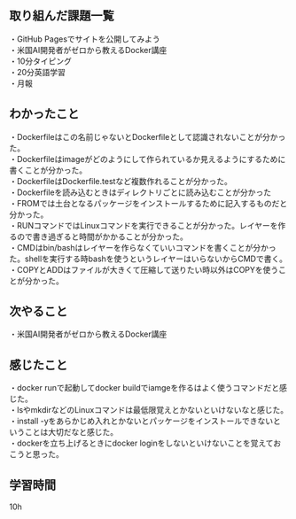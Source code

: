 ## 取り組んだ課題一覧
・GitHub Pagesでサイトを公開してみよう
<br>・米国AI開発者がゼロから教えるDocker講座
<br>・10分タイピング
<br>・20分英語学習
<br>・月報


## わかったこと
・Dockerfileはこの名前じゃないとDockerfileとして認識されないことが分かった。
<br>・Dockerfileはimageがどのようにして作られているか見えるようにするために書くことが分かった。
<br>・DockerfileはDockerfile.testなど複数作れることが分かった。
<br>・Dockerfileを読み込むときはディレクトリごとに読み込むことが分かった
<br>・FROMでは土台となるパッケージをインストールするために記入するものだと分かった。
<br>・RUNコマンドではLinuxコマンドを実行できることが分かった。レイヤーを作るので書き過ぎると時間がかかることが分かった。
<br>・CMDはbin/bashはレイヤーを作らなくていいコマンドを書くことが分かった。shellを実行する時bashを使うというレイヤーはいらないからCMDで書く。
<br>・COPYとADDはファイルが大きくて圧縮して送りたい時以外はCOPYを使うことが分かった。

## 次やること
・米国AI開発者がゼロから教えるDocker講座

## 感じたこと
・docker runで起動してdocker buildでiamgeを作るはよく使うコマンドだと感じた。
<br>・lsやmkdirなどのLinuxコマンドは最低限覚えとかないといけないなと感じた。
<br>・install -yをあらかじめ入れとかないとパッケージをインストールできないということは大切だなと感じた。
<br>・dockerを立ち上げるときにdocker loginをしないといけないことを覚えておこうと思った。
## 学習時間
10h

